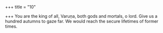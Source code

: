 +++
title = "10"

+++
You are the king of all, Varuṇa, both gods and mortals, o lord. Give us a hundred autumns to gaze far. We would reach the secure  lifetimes of former times.